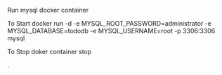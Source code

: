 Run mysql docker container

To Start
docker run -d -e MYSQL_ROOT_PASSWORD=administrator -e MYSQL_DATABASE=tododb -e MYSQL_USERNAME=root -p 3306:3306 mysql

To Stop
doker container stop <container-id>

.
